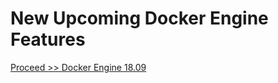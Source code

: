 # New Upcoming Docker Engine Features

[Proceed >> Docker Engine 18.09](https://github.com/collabnix/dockerlabs/blob/master/beginners/1809.md)
